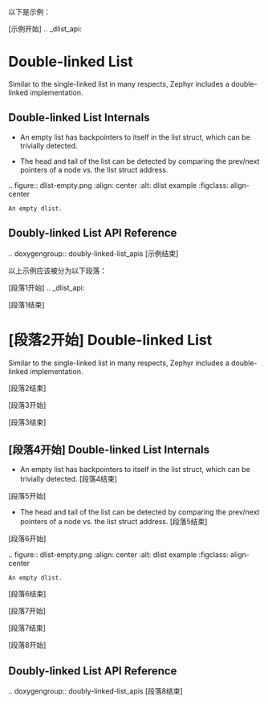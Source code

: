 




以下是示例：

[示例开始]
.. _dlist_api:

Double-linked List
==================

Similar to the single-linked list in many respects, Zephyr includes a
double-linked implementation.


Double-linked List Internals
----------------------------

* An empty list has backpointers to itself in the list struct, which
  can be trivially detected.

* The head and tail of the list can be detected by comparing the
  prev/next pointers of a node vs. the list struct address.

.. figure:: dlist-empty.png
    :align: center
    :alt: dlist example
    :figclass: align-center

    An empty dlist.


Doubly-linked List API Reference
--------------------------------

.. doxygengroup:: doubly-linked-list_apis
[示例结束]


以上示例应该被分为以下段落：

[段落1开始]
.. _dlist_api:

[段落1结束]

[段落2开始]
Double-linked List
==================

Similar to the single-linked list in many respects, Zephyr includes a
double-linked implementation.

[段落2结束]

[段落3开始]


[段落3结束]

[段落4开始]
Double-linked List Internals
----------------------------

* An empty list has backpointers to itself in the list struct, which
  can be trivially detected.
[段落4结束]

[段落5开始]

* The head and tail of the list can be detected by comparing the
  prev/next pointers of a node vs. the list struct address.
[段落5结束]


[段落6开始]

.. figure:: dlist-empty.png
    :align: center
    :alt: dlist example
    :figclass: align-center

    An empty dlist.
[段落6结束]

[段落7开始]


[段落7结束]

[段落8开始]


Doubly-linked List API Reference
--------------------------------

.. doxygengroup:: doubly-linked-list_apis
[段落8结束]

